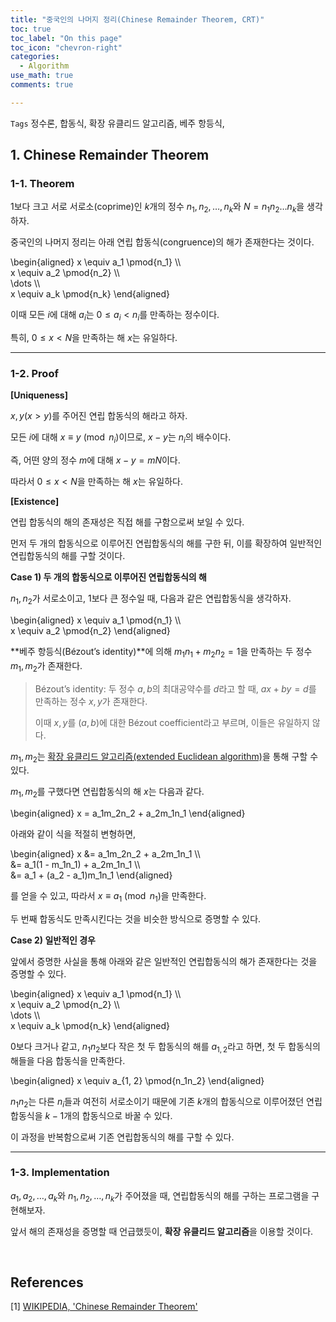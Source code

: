 ```yaml
---
title: "중국인의 나머지 정리(Chinese Remainder Theorem, CRT)"
toc: true
toc_label: "On this page"
toc_icon: "chevron-right"
categories:
  - Algorithm
use_math: true
comments: true

---
```


`Tags` 정수론, 합동식, 확장 유클리드 알고리즘, 베주 항등식, 

## 1. Chinese Remainder Theorem

### 1-1. Theorem

$1$보다 크고 서로 서로소(coprime)인 $k$개의 정수 $n_1, n_2, \dots, n_k$와 $N = n_1 n_2 \dots n_k$을 생각하자. 

중국인의 나머지 정리는 아래 연립 합동식(congruence)의 해가 존재한다는 것이다.

\begin{aligned}
x \equiv a_1 \pmod{n_1} \\\\  
x \equiv a_2 \pmod{n_2} \\\\  
\dots \\\\  
x \equiv a_k \pmod{n_k}
\end{aligned}

이때 모든 $i$에 대해 $a_i$는 $0 \leq a_i < n_i$를 만족하는 정수이다.

특히, $0 \leq x < N$을 만족하는 해 $x$는 유일하다.

---

### 1-2. Proof

**[Uniqueness]**

$x, y$($x > y$)를 주어진 연립 합동식의 해라고 하자.

모든 $i$에 대해 $x \equiv y \pmod{n_i}$이므로, $x - y$는 $n_i$의 배수이다.

즉, 어떤 양의 정수 $m$에 대해 $x - y = mN$이다.

따라서 $0 \leq x < N$을 만족하는 해 $x$는 유일하다.

**[Existence]**

연립 합동식의 해의 존재성은 직접 해를 구함으로써 보일 수 있다.

먼저 두 개의 합동식으로 이루어진 연립합동식의 해를 구한 뒤, 이를 확장하여 일반적인 연립합동식의 해를 구할 것이다.

**Case 1) 두 개의 합동식으로 이루어진 연립합동식의 해**

$n_1, n_2$가 서로소이고, $1$보다 큰 정수일 때, 다음과 같은 연립합동식을 생각하자.

\begin{aligned}
x \equiv a_1 \pmod{n_1} \\\\  
x \equiv a_2 \pmod{n_2}
\end{aligned}

**베주 항등식(Bézout’s identity)**에 의해 $m_1n_1 + m_2n_2 = 1$을 만족하는 두 정수 $m_1, m_2$가 존재한다.

> Bézout’s identity: 두 정수 $a, b$의 최대공약수를 $d$라고 할 때, $ax + by = d$를 만족하는 정수 $x, y$가 존재한다.
> 
> 이때 $x, y$를 $(a, b)$에 대한 Bézout coefficient라고 부르며, 이들은 유일하지 않다.

$m_1, m_2$는 [확장 유클리드 알고리즘(extended Euclidean algorithm)](https://damo1924.github.io/algorithm/EuclideanAlgorithm/#2-extended-euclidean-algorithm)을 통해 구할 수 있다.

$m_1, m_2$를 구했다면 연립합동식의 해 $x$는 다음과 같다.

\begin{aligned}
x = a_1m_2n_2 + a_2m_1n_1
\end{aligned}

아래와 같이 식을 적절히 변형하면,

\begin{aligned}
x &= a_1m_2n_2 + a_2m_1n_1 \\\\  
&= a_1(1 - m_1n_1) + a_2m_1n_1 \\\\  
&= a_1 + (a_2 - a_1)m_1n_1
\end{aligned}

를 얻을 수 있고, 따라서 $x \equiv a_1 \pmod{n_1}$을 만족한다.

두 번째 합동식도 만족시킨다는 것을 비슷한 방식으로 증명할 수 있다.

**Case 2) 일반적인 경우**

앞에서 증명한 사실을 통해 아래와 같은 일반적인 연립합동식의 해가 존재한다는 것을 증명할 수 있다.

\begin{aligned}
x \equiv a_1 \pmod{n_1} \\\\  
x \equiv a_2 \pmod{n_2} \\\\  
\dots \\\\  
x \equiv a_k \pmod{n_k}
\end{aligned}

$0$보다 크거나 같고, $n_1n_2$보다 작은 첫 두 합동식의 해를 $a_{1, 2}$라고 하면, 첫 두 합동식의 해들을 다음 합동식을 만족한다.

\begin{aligned}
x \equiv a_{1, 2} \pmod{n_1n_2}
\end{aligned}

$n_1n_2$는 다른 $n_i$들과 여전히 서로소이기 때문에 기존 $k$개의 합동식으로 이루어졌던 연립합동식을 $k-1$개의 합동식으로 바꿀 수 있다.

이 과정을 반복함으로써 기존 연립합동식의 해를 구할 수 있다.

---

### 1-3. Implementation

$a_1, a_2, \dots, a_k$와 $n_1, n_2, \dots, n_k$가 주어졌을 때, 연립합동식의 해를 구하는 프로그램을 구현해보자.

앞서 해의 존재성을 증명할 때 언급했듯이, **확장 유클리드 알고리즘**을 이용할 것이다.



<br/>

## References

[1] [WIKIPEDIA, 'Chinese Remainder Theorem'](https://en.m.wikipedia.org/wiki/Chinese_remainder_theorem)
